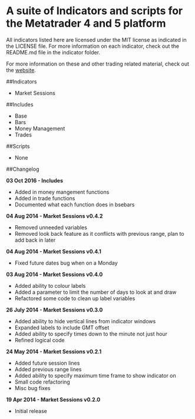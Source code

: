 # A suite of Indicators and scripts for the Metatrader 4 and 5 platform
All indicators listed here are licensed under the MIT license as indicated in the LICENSE file. For more information on each indicator, check out the README.md file in the indicator folder.

For more information on these and other trading related material, check out the [website](http://adamjowett.com).

##Indicators
- Market Sessions

##Includes
- Base
- Bars
- Money Management
- Trades

##Scripts
- None

##Changelog

__03 Oct 2016 - Includes__
- Added in money mangement functions
- Added in trade functions
- Documented what each function does in bsebars

__04 Aug 2014 - Market Sessions v0.4.2__
- Removed unneeded variables
- Removed look back feature as it conflicts with previous range, plan to add back in later

__04 Aug 2014 - Market Sessions v0.4.1__
- Fixed future dates bug when on a Monday

__03 Aug 2014 - Market Sessions v0.4.0__
- Added ability to colour labels
- Added a parameter to limit the number of days to look at and draw
- Refactored some code to clean up label variables

__26 July 2014 - Market Sessions v0.3.0__
- Added ability to hide vertical lines from indicator windows
- Expanded labels to include GMT offset
- Added ability to specify times down to the minute not just hour
- Refined logical code

__24 May 2014 - Market Sessions v0.2.1__
- Added future session lines
- Added previous range lines
- Added ability to specify maximum time frame to show indicator on
- Small code refactoring
- Misc bug fixes

__19 Apr 2014 - Market Sessions v0.2.0__
- Initial release